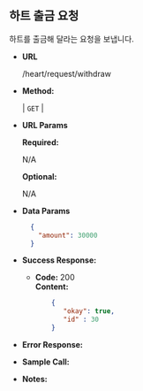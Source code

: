 **하트 출금 요청**
----
  
  하트를 출금해 달라는 요청을 보냅니다.

* **URL**

  /heart/request/withdraw

* **Method:**
  
  | `GET` |
  
*  **URL Params**

   **Required:**
 
   N/A
   
   **Optional:**
 
   N/A


* **Data Params**

    ```json
      {
        "amount": 30000
      }
    ```

* **Success Response:**
  
  * **Code:** 200 <br />
    **Content:**
    ```json
        {
           "okay": true,
           "id" : 30
        }
    ```
 
* **Error Response:**

* **Sample Call:**


* **Notes:**
